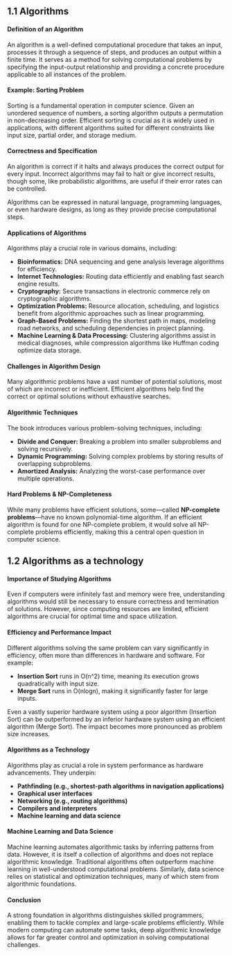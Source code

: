 ## 1.1 Algorithms

#### **Definition of an Algorithm**

An algorithm is a well-defined computational procedure that takes an input, processes it through a sequence of steps, and produces an output within a finite time. It serves as a method for solving computational problems by specifying the input-output relationship and providing a concrete procedure applicable to all instances of the problem.

#### **Example: Sorting Problem**

Sorting is a fundamental operation in computer science. Given an unordered sequence of numbers, a sorting algorithm outputs a permutation in non-decreasing order. Efficient sorting is crucial as it is widely used in applications, with different algorithms suited for different constraints like input size, partial order, and storage medium.

#### **Correctness and Specification**

An algorithm is correct if it halts and always produces the correct output for every input. Incorrect algorithms may fail to halt or give incorrect results, though some, like probabilistic algorithms, are useful if their error rates can be controlled.

Algorithms can be expressed in natural language, programming languages, or even hardware designs, as long as they provide precise computational steps.

#### **Applications of Algorithms**

Algorithms play a crucial role in various domains, including:

- **Bioinformatics:** DNA sequencing and gene analysis leverage algorithms for efficiency.
- **Internet Technologies:** Routing data efficiently and enabling fast search engine results.
- **Cryptography:** Secure transactions in electronic commerce rely on cryptographic algorithms.
- **Optimization Problems:** Resource allocation, scheduling, and logistics benefit from algorithmic approaches such as linear programming.
- **Graph-Based Problems:** Finding the shortest path in maps, modeling road networks, and scheduling dependencies in project planning.
- **Machine Learning & Data Processing:** Clustering algorithms assist in medical diagnoses, while compression algorithms like Huffman coding optimize data storage.

#### **Challenges in Algorithm Design**

Many algorithmic problems have a vast number of potential solutions, most of which are incorrect or inefficient. Efficient algorithms help find the correct or optimal solutions without exhaustive searches.

#### **Algorithmic Techniques**

The book introduces various problem-solving techniques, including:

- **Divide and Conquer:** Breaking a problem into smaller subproblems and solving recursively.
- **Dynamic Programming:** Solving complex problems by storing results of overlapping subproblems.
- **Amortized Analysis:** Analyzing the worst-case performance over multiple operations.

#### **Hard Problems & NP-Completeness**

While many problems have efficient solutions, some—called **NP-complete problems**—have no known polynomial-time algorithm. If an efficient algorithm is found for one NP-complete problem, it would solve all NP-complete problems efficiently, making this a central open question in computer science.

## 1.2 Algorithms as a technology
#### Importance of Studying Algorithms

Even if computers were infinitely fast and memory were free, understanding algorithms would still be necessary to ensure correctness and termination of solutions. However, since computing resources are limited, efficient algorithms are crucial for optimal time and space utilization.

#### Efficiency and Performance Impact

Different algorithms solving the same problem can vary significantly in efficiency, often more than differences in hardware and software. For example:

- **Insertion Sort** runs in O(n^2) time, meaning its execution grows quadratically with input size.
- **Merge Sort** runs in O(nlog⁡n), making it significantly faster for large inputs.

Even a vastly superior hardware system using a poor algorithm (Insertion Sort) can be outperformed by an inferior hardware system using an efficient algorithm (Merge Sort). The impact becomes more pronounced as problem size increases.

#### Algorithms as a Technology

Algorithms play as crucial a role in system performance as hardware advancements. They underpin:

- **Pathfinding (e.g., shortest-path algorithms in navigation applications)**
- **Graphical user interfaces**
- **Networking (e.g., routing algorithms)**
- **Compilers and interpreters**
- **Machine learning and data science**

#### Machine Learning and Data Science

Machine learning automates algorithmic tasks by inferring patterns from data. However, it is itself a collection of algorithms and does not replace algorithmic knowledge. Traditional algorithms often outperform machine learning in well-understood computational problems. Similarly, data science relies on statistical and optimization techniques, many of which stem from algorithmic foundations.

#### Conclusion

A strong foundation in algorithms distinguishes skilled programmers, enabling them to tackle complex and large-scale problems efficiently. While modern computing can automate some tasks, deep algorithmic knowledge allows for far greater control and optimization in solving computational challenges.